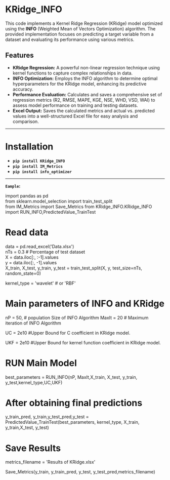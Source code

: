 # KRidge_INFO
This code implements a Kernel Ridge Regression (KRidge) model optimized using the **INFO** (Weighted Mean of Vectors Optimization) algorithm. The provided implementation focuses on predicting a target variable from a dataset and evaluating its performance using various metrics. 

## Features  

- **KRidge Regression:** A powerful non-linear regression technique using kernel functions to capture complex relationships in data.  
- **INFO Optimization:** Employs the INFO algorithm to determine optimal hyperparameters for the KRidge model, enhancing its predictive accuracy.  
- **Performance Evaluation:** Calculates and saves a comprehensive set of regression metrics (R2, RMSE, MAPE, KGE, NSE, WHD, VSD, WAI) to assess model performance on training and testing datasets.  
- **Excel Output:** Saves the calculated metrics and actual vs. predicted values into a well-structured Excel file for easy analysis and comparison.  

************************************
# Installation

- **`pip install KRidge_INFO`**
- **`pip install IM_Metrics`**
- **`pip install info_optimizer`**

************************************



**`Eample`:** 

import pandas as pd  
from sklearn.model_selection import train_test_split  
from IM_Metrics import Save_Metrics
from KRidge_INFO.KRidge_INFO import RUN_INFO,PredictedValue_TrainTest 

# Read data  
data = pd.read_excel('Data.xlsx')   
nTs = 0.3  # Percentage of test dataset     
X = data.iloc[:, :-1].values  
y = data.iloc[:, -1].values  
X_train, X_test, y_train, y_test = train_test_split(X, y, test_size=nTs, random_state=0)   
 
kernel_type = 'wavelet'  # or 'RBF' 

# Main parameters of INFO and KRidge
nP = 50, # population Size of INFO Algorithm
MaxIt = 20 # Maximum iteration of INFO Algorithm

UC = 2e10    #Upper Bound for C coefficient in KRidge model.

UKF = 2e10   #Upper Bound for kernel function coefficient in KRidge model.

# RUN Main Model
best_parameters = RUN_INFO(nP, MaxIt,X_train, X_test, y_train, y_test,kernel_type,UC,UKF)

# After obtaining final predictions  

y_train_pred, y_train,y_test_pred,y_test = PredictedValue_TrainTest(best_parameters, kernel_type, 
                            X_train, y_train,X_test, y_test)
# Save Results
metrics_filename = 'Results of KRidge.xlsx'

Save_Metrics(y_train, y_train_pred, y_test, y_test_pred,metrics_filename)

